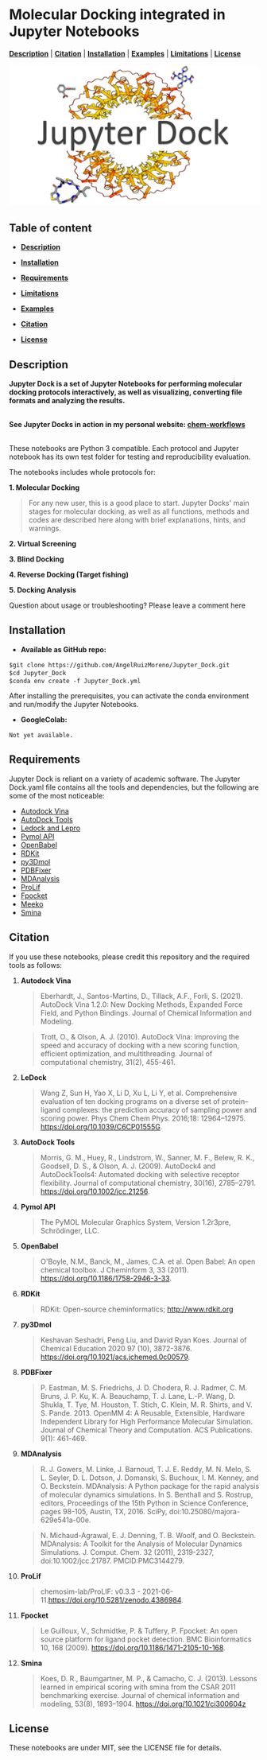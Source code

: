 # **Molecular Docking integrated in Jupyter Notebooks**

[**Description**](#description) | [**Citation**](#citation) | [**Installation**](#installation) | [**Examples**](#examples) | [**Limitations**](#limitations) | [**License**](#license)

![logo](img/logo.jpg)

## Table of content

- [**Description**](#description)

- [**Installation**](#installation)

- [**Requirements**](#requirements)

- [**Limitations**](#limitations)

- [**Examples**](#examples)

- [**Citation**](#citation)

- [**License**](#license) 


## Description

**Jupyter Dock is a set of Jupyter Notebooks for performing molecular docking protocols interactively, as well as visualizing, converting file formats and analyzing the results.** <br><br>


**See Jupyter Docks in action in my personal website: [chem-workflows](https://chem-workflows.com/)** <br><br>


These notebooks are Python 3 compatible. Each protocol and Jupyter notebook has its own test folder for testing and reproducibility evaluation.

The notebooks includes whole protocols for:

**1. Molecular Docking**
> For any new user, this is a good place to start. Jupyter Docks' main stages for molecular docking, as well as all functions, methods and codes are described here along with brief explanations, hints, and warnings.

**2. Virtual Screening**
>

**3. Blind Docking**
>

**4. Reverse Docking (Target fishing)**
>

**5. Docking Analysis**
>


Question about usage or troubleshooting? Please leave a comment here

## Installation 

- **Available as GitHub repo:**

```
$git clone https://github.com/AngelRuizMoreno/Jupyter_Dock.git
$cd Jupyter_Dock
$conda env create -f Jupyter_Dock.yml
```

After installing the prerequisites, you can activate the conda environment and run/modify the Jupyter Notebooks.


- **GoogleColab:**

```
Not yet available.
```

## Requirements

Jupyter Dock is reliant on a variety of academic software. The Jupyter Dock.yaml file contains all the tools and dependencies, but the following are some of the most noticeable:

- [Autodock Vina](https://autodock-vina.readthedocs.io/en/latest/) 
- [AutoDock Tools](http://autodock.scripps.edu/resources/adt)
- [Ledock and Lepro](http://www.lephar.com/software.htm)
- [Pymol API](https://pymol.org/2/)
- [OpenBabel](http://openbabel.org/wiki/Main_Page)
- [RDKit](https://www.rdkit.org/)
- [py3Dmol](https://3dmol.csb.pitt.edu/) 
- [PDBFixer](https://htmlpreview.github.io/?https://github.com/openmm/pdbfixer/blob/master/Manual.html)
- [MDAnalysis](https://www.mdanalysis.org/)
- [ProLif](https://prolif.readthedocs.io/en/latest/index.html)
- [Fpocket](http://fpocket.sourceforge.net/)
- [Meeko](https://pypi.org/project/meeko/)
- [Smina](https://sourceforge.net/projects/smina/)

## Citation

If you use these notebooks, please credit this repository and the required tools as follows:

1. **Autodock Vina** 
    > Eberhardt, J., Santos-Martins, D., Tillack, A.F., Forli, S. (2021). AutoDock Vina 1.2.0: New Docking Methods, Expanded Force Field, and Python Bindings. Journal of Chemical Information and Modeling.

    > Trott, O., & Olson, A. J. (2010). AutoDock Vina: improving the speed and accuracy of docking with a new scoring function, efficient optimization, and multithreading. Journal of computational chemistry, 31(2), 455-461.

1. **LeDock** 
    > Wang Z, Sun H, Yao X, Li D, Xu L, Li Y, et al. Comprehensive evaluation of ten docking programs on a diverse set of protein–ligand complexes: the prediction accuracy of sampling power and scoring power. Phys Chem Chem Phys. 2016;18: 12964–12975. https://doi.org/10.1039/C6CP01555G.
 
1. **AutoDock Tools**
    > Morris, G. M., Huey, R., Lindstrom, W., Sanner, M. F., Belew, R. K., Goodsell, D. S., & Olson, A. J. (2009). AutoDock4 and AutoDockTools4: Automated docking with selective receptor flexibility. Journal of computational chemistry, 30(16), 2785–2791. https://doi.org/10.1002/jcc.21256.

1. **Pymol API**
    > The PyMOL Molecular Graphics System, Version 1.2r3pre, Schrödinger, LLC.
    
1. **OpenBabel**
    > O'Boyle, N.M., Banck, M., James, C.A. et al. Open Babel: An open chemical toolbox. J Cheminform 3, 33 (2011). https://doi.org/10.1186/1758-2946-3-33.

1. **RDKit**
    > RDKit: Open-source cheminformatics; http://www.rdkit.org

1. **py3Dmol**
    >Keshavan Seshadri, Peng Liu, and David Ryan Koes. Journal of Chemical Education 2020 97 (10), 3872-3876. https://doi.org/10.1021/acs.jchemed.0c00579.
    
1. **PDBFixer**
    > P. Eastman, M. S. Friedrichs, J. D. Chodera, R. J. Radmer, C. M. Bruns, J. P. Ku, K. A. Beauchamp, T. J. Lane, L.-P. Wang, D. Shukla, T. Tye, M. Houston, T. Stich, C. Klein, M. R. Shirts, and V. S. Pande. 2013. OpenMM 4: A Reusable, Extensible, Hardware Independent Library for High Performance Molecular Simulation. Journal of Chemical Theory and Computation. ACS Publications. 9(1): 461-469.

1. **MDAnalysis**
    > R. J. Gowers, M. Linke, J. Barnoud, T. J. E. Reddy, M. N. Melo, S. L. Seyler, D. L. Dotson, J. Domanski, S. Buchoux, I. M. Kenney, and O. Beckstein. MDAnalysis: A Python package for the rapid analysis of molecular dynamics simulations. In S. Benthall and S. Rostrup, editors, Proceedings of the 15th Python in Science Conference, pages 98-105, Austin, TX, 2016. SciPy, doi:10.25080/majora-629e541a-00e.
    
    > N. Michaud-Agrawal, E. J. Denning, T. B. Woolf, and O. Beckstein. MDAnalysis: A Toolkit for the Analysis of Molecular Dynamics Simulations. J. Comput. Chem. 32 (2011), 2319-2327, doi:10.1002/jcc.21787. PMCID:PMC3144279.

1. **ProLif**
    > chemosim-lab/ProLIF: v0.3.3 - 2021-06-11.https://doi.org/10.5281/zenodo.4386984.
    
1. **Fpocket**
    >Le Guilloux, V., Schmidtke, P. & Tuffery, P. Fpocket: An open source platform for ligand pocket detection. BMC Bioinformatics 10, 168 (2009). https://doi.org/10.1186/1471-2105-10-168.

1. **Smina**
    > Koes, D. R., Baumgartner, M. P., & Camacho, C. J. (2013). Lessons learned in empirical scoring with smina from the CSAR 2011 benchmarking exercise. Journal of chemical information and modeling, 53(8), 1893–1904. https://doi.org/10.1021/ci300604z

## License
These notebooks are under MIT, see the LICENSE file for details.
